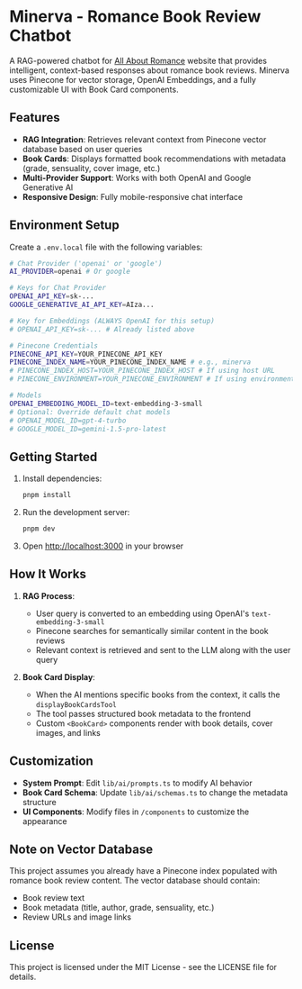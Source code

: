 # Minerva - Romance Book Review Chatbot

A RAG-powered chatbot for [All About Romance](https://allaboutromance.com/) website that provides intelligent, context-based responses about romance book reviews. Minerva uses Pinecone for vector storage, OpenAI Embeddings, and a fully customizable UI with Book Card components.

## Features

- **RAG Integration**: Retrieves relevant context from Pinecone vector database based on user queries
- **Book Cards**: Displays formatted book recommendations with metadata (grade, sensuality, cover image, etc.)
- **Multi-Provider Support**: Works with both OpenAI and Google Generative AI
- **Responsive Design**: Fully mobile-responsive chat interface

## Environment Setup

Create a `.env.local` file with the following variables:

```bash
# Chat Provider ('openai' or 'google')
AI_PROVIDER=openai # Or google

# Keys for Chat Provider
OPENAI_API_KEY=sk-...
GOOGLE_GENERATIVE_AI_API_KEY=AIza...

# Key for Embeddings (ALWAYS OpenAI for this setup)
# OPENAI_API_KEY=sk-... # Already listed above

# Pinecone Credentials
PINECONE_API_KEY=YOUR_PINECONE_API_KEY
PINECONE_INDEX_NAME=YOUR_PINECONE_INDEX_NAME # e.g., minerva
# PINECONE_INDEX_HOST=YOUR_PINECONE_INDEX_HOST # If using host URL
# PINECONE_ENVIRONMENT=YOUR_PINECONE_ENVIRONMENT # If using environment name

# Models
OPENAI_EMBEDDING_MODEL_ID=text-embedding-3-small
# Optional: Override default chat models
# OPENAI_MODEL_ID=gpt-4-turbo
# GOOGLE_MODEL_ID=gemini-1.5-pro-latest
```

## Getting Started

1. Install dependencies:
   ```bash
   pnpm install
   ```

2. Run the development server:
   ```bash
   pnpm dev
   ```

3. Open [http://localhost:3000](http://localhost:3000) in your browser

## How It Works

1. **RAG Process**:
   - User query is converted to an embedding using OpenAI's `text-embedding-3-small`
   - Pinecone searches for semantically similar content in the book reviews
   - Relevant context is retrieved and sent to the LLM along with the user query

2. **Book Card Display**:
   - When the AI mentions specific books from the context, it calls the `displayBookCardsTool`
   - The tool passes structured book metadata to the frontend
   - Custom `<BookCard>` components render with book details, cover images, and links

## Customization

- **System Prompt**: Edit `lib/ai/prompts.ts` to modify AI behavior
- **Book Card Schema**: Update `lib/ai/schemas.ts` to change the metadata structure
- **UI Components**: Modify files in `/components` to customize the appearance

## Note on Vector Database

This project assumes you already have a Pinecone index populated with romance book review content. The vector database should contain:
- Book review text
- Book metadata (title, author, grade, sensuality, etc.)
- Review URLs and image links

## License

This project is licensed under the MIT License - see the LICENSE file for details.
